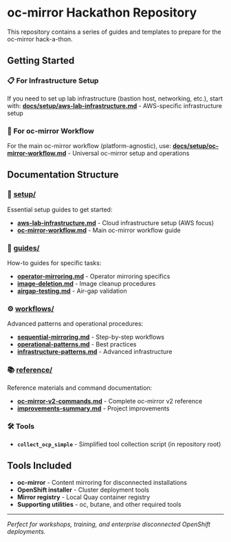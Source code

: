 # oc-mirror Hackathon Repository

This repository contains a series of guides and templates to prepare for the oc-mirror hack-a-thon.

## Getting Started

### 📋 For Infrastructure Setup
If you need to set up lab infrastructure (bastion host, networking, etc.), start with:
**[docs/setup/aws-lab-infrastructure.md](docs/setup/aws-lab-infrastructure.md)** - AWS-specific infrastructure setup

### 🚀 For oc-mirror Workflow
For the main oc-mirror workflow (platform-agnostic), use:
**[docs/setup/oc-mirror-workflow.md](docs/setup/oc-mirror-workflow.md)** - Universal oc-mirror setup and operations

## Documentation Structure

### **📁 [setup/](docs/setup/)**
Essential setup guides to get started:
- **[aws-lab-infrastructure.md](docs/setup/aws-lab-infrastructure.md)** - Cloud infrastructure setup (AWS focus)
- **[oc-mirror-workflow.md](docs/setup/oc-mirror-workflow.md)** - Main oc-mirror workflow guide

### **📖 [guides/](docs/guides/)**
How-to guides for specific tasks:
- **[operator-mirroring.md](docs/guides/operator-mirroring.md)** - Operator mirroring specifics
- **[image-deletion.md](docs/guides/image-deletion.md)** - Image cleanup procedures
- **[airgap-testing.md](docs/guides/airgap-testing.md)** - Air-gap validation

### **⚙️ [workflows/](docs/workflows/)**
Advanced patterns and operational procedures:
- **[sequential-mirroring.md](docs/workflows/sequential-mirroring.md)** - Step-by-step workflows
- **[operational-patterns.md](docs/workflows/operational-patterns.md)** - Best practices
- **[infrastructure-patterns.md](docs/workflows/infrastructure-patterns.md)** - Advanced infrastructure

### **📚 [reference/](docs/reference/)**
Reference materials and command documentation:
- **[oc-mirror-v2-commands.md](docs/reference/oc-mirror-v2-commands.md)** - Complete oc-mirror v2 reference
- **[improvements-summary.md](docs/reference/improvements-summary.md)** - Project improvements

### **🛠️ Tools**
- **`collect_ocp_simple`** - Simplified tool collection script (in repository root)

## Tools Included

- **oc-mirror** - Content mirroring for disconnected installations
- **OpenShift installer** - Cluster deployment tools
- **Mirror registry** - Local Quay container registry
- **Supporting utilities** - oc, butane, and other required tools

---

*Perfect for workshops, training, and enterprise disconnected OpenShift deployments.*